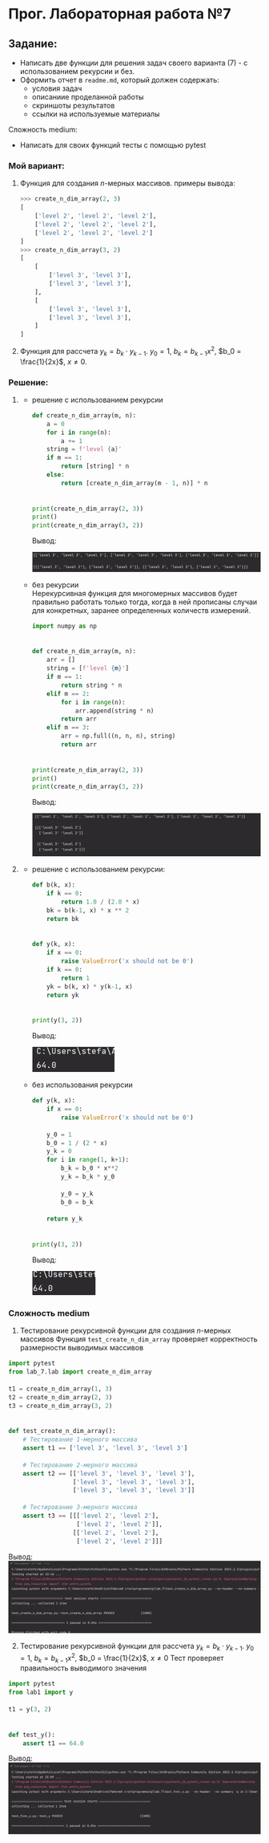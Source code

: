 # Прог. Лабораторная работа №7
## Задание:
- Написать две функции для решения задач своего варианта (7) - с использованием рекурсии и без.
- Оформить  отчет в ```readme.md```, который должен содержать:
  - условия задач
  - описаниие проделанной работы
  - скриншоты результатов
  - ссылки на используемые материалы       

Сложность medium:   
- Написать для своих функций тесты с помощью pytest    

### Мой вариант:

1. Функция для создания $n$-мерных массивов.
   примеры вывода:
   ```Python
   >>> create_n_dim_array(2, 3)
   [
       ['level 2', 'level 2', 'level 2'],
       ['level 2', 'level 2', 'level 2'],
       ['level 2', 'level 2', 'level 2']
   ]
   >>> create_n_dim_array(3, 2)
   [
       [
           ['level 3', 'level 3'],
           ['level 3', 'level 3'],
       ], 
       [
           ['level 3', 'level 3'],
           ['level 3', 'level 3'],
       ]
   ]
   ```
2. Функция для рассчета $y_k = b_k \cdot y_{k-1}$. $y_0 = 1$, $b_k = b_{k-1} x^2$, $b_0 = \frac{1}{2x}$, $x \neq 0$.

### Решение:

1. - решение с использованием рекурсии
     ```Python
     def create_n_dim_array(m, n):
         a = 0
         for i in range(n):
             a += 1
         string = f'level {a}'
         if m == 1:
             return [string] * n
         else:
             return [create_n_dim_array(m - 1, n)] * n
  
  
     print(create_n_dim_array(2, 3))
     print()
     print(create_n_dim_array(3, 2))
     ```
     Вывод:
     
     ![img.png](img.png)

   - без рекурсии     
     Нерекурсивная функция для многомерных массивов будет правильно работать
     только тогда, когда в ней прописаны случаи для конкретных, заранее
     определенных количеств измерений. 
     
     ```Python
     import numpy as np


     def create_n_dim_array(m, n):
         arr = []
         string = [f'level {m}']
         if m == 1:
             return string * n
         elif m == 2:
             for i in range(n):
                 arr.append(string * n)
             return arr
         elif m == 3:
             arr = np.full((n, n, n), string)
             return arr


     print(create_n_dim_array(2, 3))
     print()
     print(create_n_dim_array(3, 2))
     ```
     Вывод:
     
     ![img_1.png](img_1.png)

2. - решение с использованием рекурсии:
     ```Python
     def b(k, x):
         if k == 0:
             return 1.0 / (2.0 * x)
         bk = b(k-1, x) * x ** 2
         return bk


     def y(k, x):
         if x == 0:
             raise ValueError('x should not be 0')
         if k == 0:
             return 1
         yk = b(k, x) * y(k-1, x)
         return yk


     print(y(3, 2))
     ```
     Вывод:

     ![img_2.png](img_2.png)

   - без использования рекурсии
     ```Python
     def y(k, x):
         if x == 0:
             raise ValueError('x should not be 0')

         y_0 = 1
         b_0 = 1 / (2 * x)
         y_k = 0
         for i in range(1, k+1):
             b_k = b_0 * x**2
             y_k = b_k * y_0

             y_0 = y_k
             b_0 = b_k

         return y_k


     print(y(3, 2))
     ```
     Вывод:
     
     ![img_3.png](img_3.png)

### Сложность medium

1. Тестирование рекурсивной функции для создания $n$-мерных массивов
Функция `test_create_n_dim_array` проверяет корректность размерности выводимых массивов
```Python
import pytest
from lab_7.lab import create_n_dim_array

t1 = create_n_dim_array(1, 3)
t2 = create_n_dim_array(2, 3)
t3 = create_n_dim_array(3, 2)


def test_create_n_dim_array():
    # Тестирование 1-мерного массива
    assert t1 == ['level 3', 'level 3', 'level 3']

    # Тестирование 2-мерного массива
    assert t2 == [['level 3', 'level 3', 'level 3'],
                  ['level 3', 'level 3', 'level 3'],
                  ['level 3', 'level 3', 'level 3']]

    # Тестирование 3-мерного массива
    assert t3 == [[['level 2', 'level 2'],
                   ['level 2', 'level 2']],
                  [['level 2', 'level 2'],
                   ['level 2', 'level 2']]]
```
Вывод:   
![img_4.png](img_4.png)

2. Тестирование рекурсивной функции для рассчета $y_k = b_k \cdot y_{k-1}$. $y_0 = 1$, $b_k = b_{k-1} x^2$, $b_0 = \frac{1}{2x}$, $x \neq 0$
Тест проверяет правильность выводимого значения
```Python
import pytest
from lab1 import y

t1 = y(3, 2)


def test_y():
    assert t1 == 64.0
```
Вывод:   
![img_5.png](img_5.png)
